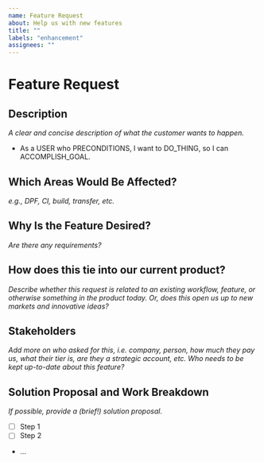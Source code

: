 ```yaml
---
name: Feature Request
about: Help us with new features
title: ""
labels: "enhancement"
assignees: ""
---
```


# Feature Request

## Description

_A clear and concise description of what the customer wants to happen._

-   As a USER who PRECONDITIONS, I want to DO_THING, so I can ACCOMPLISH_GOAL.

## Which Areas Would Be Affected?

_e.g., DPF, CI, build, transfer, etc._

## Why Is the Feature Desired?

_Are there any requirements?_

## How does this tie into our current product?

_Describe whether this request is related to an existing workflow, feature, or otherwise something in the product today. Or, does this open us up to new markets and innovative ideas?_

## Stakeholders

_Add more on who asked for this, i.e. company, person, how much they pay us, what their tier is, are they a strategic account, etc. Who needs to be kept up-to-date about this feature?_

## Solution Proposal and Work Breakdown

_If possible, provide a (brief!) solution proposal._

-   [ ] Step 1
-   [ ] Step 2
-   ...
